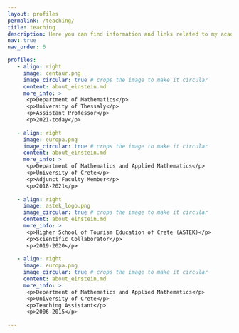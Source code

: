 ```yaml
---
layout: profiles
permalink: /teaching/
title: teaching
description: Here you can find information and links related to my academic teaching activities. "FS" stands for Fall Semester and "SS" for Spring Semester.
nav: true
nav_order: 6

profiles:
   - align: right
     image: centaur.png
     image_circular: true # crops the image to make it circular
     content: about_einstein.md
     more_info: >
      <p>Department of Mathematics</p>
      <p>University of Thessaly</p>
      <p>Assistant Professor</p>
      <p>2021-today</p>
      
   - align: right
     image: europa.png
     image_circular: true # crops the image to make it circular
     content: about_einstein.md
     more_info: >
      <p>Department of Mathematics and Applied Mathematics</p>
      <p>University of Crete</p>
      <p>Adjunct Faculty Member</p>
      <p>2018-2021</p>
      
   - align: right
     image: astek_logo.png
     image_circular: true # crops the image to make it circular
     content: about_einstein.md
     more_info: >
      <p>Higher School of Tourism Education of Crete (ASTEK)</p>
      <p>Scientific Collaborator</p>
      <p>2019-2020</p>
      
   - align: right
     image: europa.png
     image_circular: true # crops the image to make it circular
     content: about_einstein.md
     more_info: >
      <p>Department of Mathematics and Applied Mathematics</p>
      <p>University of Crete</p>
      <p>Teaching Assistant</p>
      <p>2006-2015</p>
   
---
```


